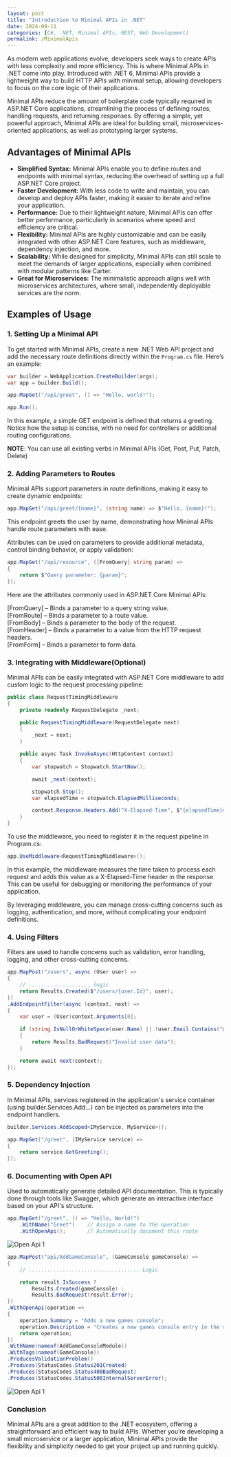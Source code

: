 ```yaml
---
layout: post
title: "Introduction to Minimal APIs in .NET"
date: 2024-09-11
categories: [C#, .NET, Minimal APIs, REST, Web Development]
permalink: /MinimalApis
---
```

As modern web applications evolve, developers seek ways to create APIs with less complexity and more efficiency. This is where Minimal APIs in .NET come into play. Introduced with .NET 6, Minimal APIs provide a lightweight way to build HTTP APIs with minimal setup, allowing developers to focus on the core logic of their applications.

Minimal APIs reduce the amount of boilerplate code typically required in ASP.NET Core applications, streamlining the process of defining routes, handling requests, and returning responses. By offering a simple, yet powerful approach, Minimal APIs are ideal for building small, microservices-oriented applications, as well as prototyping larger systems.

## **Advantages of Minimal APIs**

- **Simplified Syntax:** Minimal APIs enable you to define routes and endpoints with minimal syntax, reducing the overhead of setting up a full ASP.NET Core project.
- **Faster Development:** With less code to write and maintain, you can develop and deploy APIs faster, making it easier to iterate and refine your application.
- **Performance:** Due to their lightweight nature, Minimal APIs can offer better performance, particularly in scenarios where speed and efficiency are critical.
- **Flexibility:** Minimal APIs are highly customizable and can be easily integrated with other ASP.NET Core features, such as middleware, dependency injection, and more.
- **Scalability:** While designed for simplicity, Minimal APIs can still scale to meet the demands of larger applications, especially when combined with modular patterns like Carter.
- **Great for Microservices:** The minimalistic approach aligns well with microservices architectures, where small, independently deployable services are the norm.

## **Examples of Usage**

### **1. Setting Up a Minimal API**

To get started with Minimal APIs, create a new .NET Web API project and add the necessary route definitions directly within the `Program.cs` file. Here’s an example:

```c#
var builder = WebApplication.CreateBuilder(args);
var app = builder.Build();

app.MapGet("/api/greet", () => "Hello, world!");

app.Run();
```

In this example, a simple GET endpoint is defined that returns a greeting. Notice how the setup is concise, with no need for controllers or additional routing configurations.

**NOTE**: You can use all existing verbs in Minimal APIs (Get, Post, Put, Patch, Delete)


### **2. Adding Parameters to Routes**

Minimal APIs support parameters in route definitions, making it easy to create dynamic endpoints:

```c#
app.MapGet("/api/greet/{name}", (string name) => $"Hello, {name}!");
```

This endpoint greets the user by name, demonstrating how Minimal APIs handle route parameters with ease.

Attributes can be used on parameters to provide additional metadata, control binding behavior, or apply validation:

```c#
app.MapGet("/api/resource", ([FromQuery] string param) =>
{
    return $"Query parameter: {param}";
});
```

Here are the attributes commonly used in ASP.NET Core Minimal APIs:

[FromQuery] – Binds a parameter to a query string value.  
[FromRoute] – Binds a parameter to a route value.  
[FromBody] – Binds a parameter to the body of the request.  
[FromHeader] – Binds a parameter to a value from the HTTP request headers.  
[FromForm] – Binds a parameter to form data.  

### **3. Integrating with Middleware(Optional)**

Minimal APIs can be easily integrated with ASP.NET Core middleware to add custom logic to the request processing pipeline:

```c#
public class RequestTimingMiddleware
{
    private readonly RequestDelegate _next;

    public RequestTimingMiddleware(RequestDelegate next)
    {
        _next = next;
    }

    public async Task InvokeAsync(HttpContext context)
    {
        var stopwatch = Stopwatch.StartNew();

        await _next(context);

        stopwatch.Stop();
        var elapsedTime = stopwatch.ElapsedMilliseconds;

        context.Response.Headers.Add("X-Elapsed-Time", $"{elapsedTime}ms");
    }
}
```

To use the middleware, you need to register it in the request pipeline in Program.cs:
```c#
app.UseMiddleware<RequestTimingMiddleware>();
```
In this example, the middleware measures the time taken to process each request and adds this value as a X-Elapsed-Time header in the response. This can be useful for debugging or monitoring the performance of your application.

By leveraging middleware, you can manage cross-cutting concerns such as logging, authentication, and more, without complicating your endpoint definitions.

### **4. Using Filters**
Filters are used to handle concerns such as validation, error handling, logging, and other cross-cutting concerns.
```c#
app.MapPost("/users", async (User user) =>
{
    // .................... logic
    return Results.Created($"/users/{user.Id}", user);
})
.AddEndpointFilter(async (context, next) =>
{
    var user = (User)context.Arguments[0];

    if (string.IsNullOrWhiteSpace(user.Name) || !user.Email.Contains("@"))
    {
        return Results.BadRequest("Invalid user data");
    }

    return await next(context);
});
```

### **5. Dependency Injection**
In Minimal APIs, services registered in the application's service container (using builder.Services.Add...) can be injected as parameters into the endpoint handlers.
```c#
builder.Services.AddScoped<IMyService, MyService>();
```

```c#
app.MapGet("/greet", (IMyService service) =>
{
    return service.GetGreeting();
});
```

### **6. Documenting with Open API**
Used to automatically generate detailed API documentation. This is typically done through tools like Swagger, which generate an interactive interface based on your API's structure.

```c#
app.MapGet("/greet", () => "Hello, World!")
    .WithName("Greet")    // Assign a name to the operation
    .WithOpenApi();       // Automatically document this route
```
![Open Api 1](/assets/img/posts/swagger-open-api.png)

```c#
app.MapPost("api/AddGameConsole", (GameConsole gameConsole) =>
{
    // .................................... Logic

    return result.IsSuccess ?
        Results.Created(gameConsole) :
        Results.BadRequest(result.Error);
})
.WithOpenApi(operation =>
{
    operation.Summary = "Adds a new games console";
    operation.Description = "Creates a new games console entry in the system.";
    return operation;
})
.WithName(nameof(AddGameConsoleModule))
.WithTags(nameof(GameConsole))
.ProducesValidationProblem()
.Produces(StatusCodes.Status201Created)
.Produces(StatusCodes.Status400BadRequest)
.Produces(StatusCodes.Status500InternalServerError);
```
![Open Api 1](/assets/img/posts/swagger-open-api-detailed.png)

### **Conclusion**

Minimal APIs are a great addition to the .NET ecosystem, offering a straightforward and efficient way to build APIs. Whether you’re developing a small microservice or a larger application, Minimal APIs provide the flexibility and simplicity needed to get your project up and running quickly.
